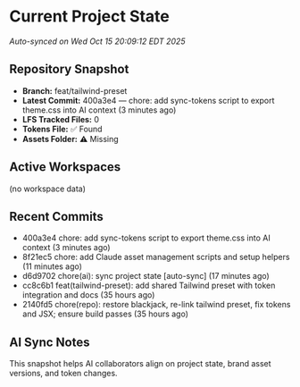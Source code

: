 # Current Project State
_Auto-synced on Wed Oct 15 20:09:12 EDT 2025_

## Repository Snapshot
- **Branch:** feat/tailwind-preset
- **Latest Commit:** 400a3e4 — chore: add sync-tokens script to export theme.css into AI context (3 minutes ago)
- **LFS Tracked Files:** 0
- **Tokens File:** ✅ Found
- **Assets Folder:** ⚠️ Missing

## Active Workspaces
(no workspace data)

## Recent Commits
- 400a3e4 chore: add sync-tokens script to export theme.css into AI context (3 minutes ago)
- 8f21ec5 chore: add Claude asset management scripts and setup helpers (11 minutes ago)
- d6d9702 chore(ai): sync project state [auto-sync] (17 minutes ago)
- cc8c6b1 feat(tailwind-preset): add shared Tailwind preset with token integration and docs (35 hours ago)
- 2140fd5 chore(repo): restore blackjack, re-link tailwind preset, fix tokens and JSX; ensure build passes (35 hours ago)
## AI Sync Notes
This snapshot helps AI collaborators align on project state, brand asset versions, and token changes.
